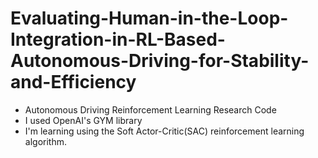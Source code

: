 # Evaluating-Human-in-the-Loop-Integration-in-RL-Based-Autonomous-Driving-for-Stability-and-Efficiency

- Autonomous Driving Reinforcement Learning Research Code
- I used OpenAI's GYM library
- I'm learning using the Soft Actor-Critic(SAC) reinforcement learning algorithm.
